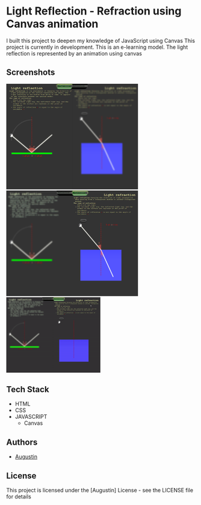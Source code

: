 
# Light Reflection - Refraction using Canvas animation

I built this project to deepen my knowledge of JavaScript using Canvas
This project is currently in development. This is an e-learning model. The light reflection is represented by an animation using canvas





## Screenshots
<p>
<img src = "./img/prscr1l.png"  alt ="screenshot" width = "350"/>
<img src = "./img/prscr2l.png"  alt ="screenshot" width = "350"/>

<img src = "./img/Refl1.gif"  alt ="screenshot" width = "250"/>

## Tech Stack

- HTML
- CSS
- JAVASCRIPT
  - Canvas
    


## Authors

- [Augustin](https://github.com/Gusty-programmer)





    

## License

This project is licensed under the [Augustin] License - see the LICENSE file for details
